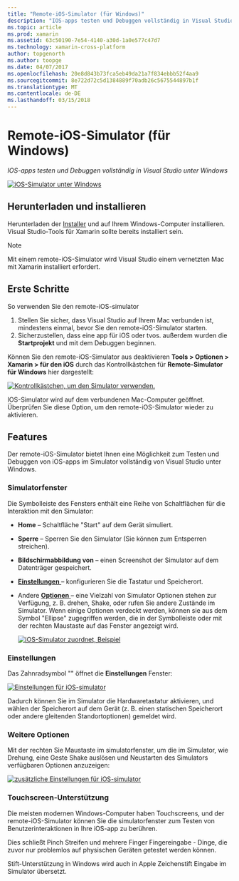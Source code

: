 ```yaml
---
title: "Remote-iOS-Simulator (für Windows)"
description: "IOS-apps testen und Debuggen vollständig in Visual Studio unter Windows"
ms.topic: article
ms.prod: xamarin
ms.assetid: 63c50190-7e54-4140-a30d-1a0e577c47d7
ms.technology: xamarin-cross-platform
author: topgenorth
ms.author: toopge
ms.date: 04/07/2017
ms.openlocfilehash: 20e8d843b73fca5eb49da21a7f834ebbb52f4aa9
ms.sourcegitcommit: 8e722d72c5d1384889f70adb26c5675544897b1f
ms.translationtype: MT
ms.contentlocale: de-DE
ms.lasthandoff: 03/15/2018
---
```

# <a name="remoted-ios-simulator-for-windows"></a>Remote-iOS-Simulator (für Windows)

_IOS-apps testen und Debuggen vollständig in Visual Studio unter Windows_

[![](ios-simulator-images/hero-sml.png "iOS-Simulator unter Windows")](ios-simulator-images/hero.png#lightbox)

## <a name="download-and-install"></a>Herunterladen und installieren

Herunterladen der [Installer](https://dl.xamarin.com/xamarin-simulator/Xamarin.Simulator.Installer.msi) und auf Ihrem Windows-Computer installieren. Visual Studio-Tools für Xamarin sollte bereits installiert sein.

> [!NOTE]
> Mit einem remote-iOS-Simulator wird Visual Studio einem vernetzten Mac mit Xamarin installiert erfordert.

## <a name="getting-started"></a>Erste Schritte

So verwenden Sie den remote-iOS-simulator

1. Stellen Sie sicher, dass Visual Studio auf Ihrem Mac verbunden ist, mindestens einmal, bevor Sie den remote-iOS-Simulator starten.
2. Sicherzustellen, dass eine app für iOS oder tvos. außerdem wurden die **Startprojekt** und mit dem Debuggen beginnen.

Können Sie den remote-iOS-Simulator aus deaktivieren **Tools > Optionen > Xamarin > für den iOS** durch das Kontrollkästchen für **Remote-Simulator für Windows** hier dargestellt:

[![](ios-simulator-images/options-sml.png "Kontrollkästchen, um den Simulator verwenden.")](ios-simulator-images/options.png#lightbox)

IOS-Simulator wird auf dem verbundenen Mac-Computer geöffnet. Überprüfen Sie diese Option, um den remote-iOS-Simulator wieder zu aktivieren.

## <a name="features"></a>Features

Der remote-iOS-Simulator bietet Ihnen eine Möglichkeit zum Testen und Debuggen von iOS-apps im Simulator vollständig von Visual Studio unter Windows.

### <a name="simulator-window"></a>Simulatorfenster

Die Symbolleiste des Fensters enthält eine Reihe von Schaltflächen für die Interaktion mit den Simulator:

- **Home** – Schaltfläche "Start" auf dem Gerät simuliert.
- **Sperre** – Sperren Sie den Simulator (Sie können zum Entsperren streichen).
- **Bildschirmabbildung von** – einen Screenshot der Simulator auf dem Datenträger gespeichert.
- [**Einstellungen** ](#settings) – konfigurieren Sie die Tastatur und Speicherort.
- Andere [ **Optionen** ](#options) – eine Vielzahl von Simulator Optionen stehen zur Verfügung, z. B. drehen, Shake, oder rufen Sie andere Zustände im Simulator. Wenn einige Optionen verdeckt werden, können sie aus dem Symbol "Ellipse" zugegriffen werden, die in der Symbolleiste oder mit der rechten Maustaste auf das Fenster angezeigt wird.

    [![](ios-simulator-images/maps-app-sml.png "iOS-Simulator zuordnet, Beispiel")](ios-simulator-images/maps-app.png#lightbox)


### <a name="settings"></a>Einstellungen

Das Zahnradsymbol "" öffnet die **Einstellungen** Fenster:

[![](ios-simulator-images/settings-sml.png "Einstellungen für iOS-simulator")](ios-simulator-images/settings.png#lightbox)

Dadurch können Sie im Simulator die Hardwaretastatur aktivieren, und wählen der Speicherort auf dem Gerät (z. B. einen statischen Speicherort oder andere gleitenden Standortoptionen) gemeldet wird.



### <a name="other-options"></a>Weitere Optionen

Mit der rechten Sie Maustaste im simulatorfenster, um die im Simulator, wie Drehung, eine Geste Shake auslösen und Neustarten des Simulators verfügbaren Optionen anzuzeigen:

[![](ios-simulator-images/more-sml.png "zusätzliche Einstellungen für iOS-simulator")](ios-simulator-images/more.png#lightbox)

### <a name="touchscreen-support"></a>Touchscreen-Unterstützung

Die meisten modernen Windows-Computer haben Touchscreens, und der remote-iOS-Simulator können Sie die simulatorfenster zum Testen von Benutzerinteraktionen in Ihre iOS-app zu berühren.

Dies schließt Pinch Streifen und mehrere Finger Fingereingabe - Dinge, die zuvor nur problemlos auf physischen Geräten getestet werden können.

Stift-Unterstützung in Windows wird auch in Apple Zeichenstift Eingabe im Simulator übersetzt.

<!--
<a name="knownissues" />

# Known Issues

 - Apple Watch devices may show in the Visual Studio device list, but are not yet supported.
 - Launching in **Release** mode may also start Apple’s simulator on the networked Mac.
 - Closing the remote iOS Simulator on Windows will not immediately stop debugging in Visual Studio. Stop debugging manually from the menu or the red button.
 - Opening too many different simulators simultaneously will produce unexpected results.
 - Exception of type `Foundation.NSErrorException` may be thrown while launching Simulators. Workaround is to kill csproxy (server process) on the Mac host and re-deploy to the simulator.
 - Performance may be slower when using Xcode 8
-->
